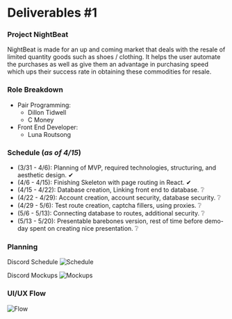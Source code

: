 # Deliverables #1

### Project NightBeat

NightBeat is made for an up and coming market that deals with the resale of limited quantity goods such as shoes / clothing. It helps the user automate the purchases as well as give them an advantage in purchasing speed which ups their success rate in obtaining these commodities for resale. 

### Role Breakdown
  - Pair Programming:
    - Dillon Tidwell
    - C Money
  - Front End Developer:
    - Luna Routsong
       
### Schedule (*as* *of* *4/15*)

  * (3/31 - 4/6): Planning of MVP, required technologies, structuring, and aesthetic design. ✔
  * (4/6 - 4/15): Finishing Skeleton with page routing in React. ✔
  * (4/15 - 4/22): Database creation, Linking front end to database. ❔
  * (4/22 - 4/29): Account creation, account security, database security. ❔
  * (4/29 - 5/6): Test route creation, captcha fillers, using proxies. ❔
  * (5/6 - 5/13): Connecting database to routes, additional security. ❔
  * (5/13 - 5/20): Presentable barebones version, rest of time before demo-day spent on creating nice presentation. ❔
  
  ### Planning 
  
  Discord Schedule
![Schedule](https://puu.sh/Dh5Hk/d78843457e.png)


  Discord Mockups
![Mockups](https://puu.sh/Dh5Ix/4046c797a4.png)


### UI/UX Flow

![Flow](https://puu.sh/Dh6GR/73eb93dc22.png)
